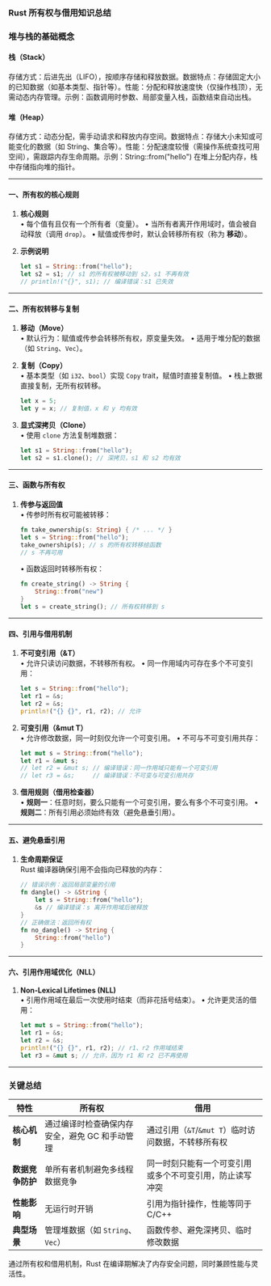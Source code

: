 ### Rust 所有权与借用知识总结

### 堆与栈的基础概念

#### 栈（Stack）​​

​​存储方式​​：后进先出（LIFO），按顺序存储和释放数据。
​​数据特点​​：存储固定大小的已知数据（如基本类型、指针等）。
​​性能​​：分配和释放速度快（仅操作栈顶），无需动态内存管理。
​​示例​​：函数调用时参数、局部变量入栈，函数结束自动出栈。
#### 堆（Heap）​​

​​存储方式​​：动态分配，需手动请求和释放内存空间。
​​数据特点​​：存储大小未知或可能变化的数据（如 String、集合等）。
​​性能​​：分配速度较慢（需操作系统查找可用空间），需跟踪内存生命周期。
​​示例​​：String::from("hello") 在堆上分配内存，栈中存储指向堆的指针。


---

#### 一、所有权的核心规则
1. **核心规则**  
   • 每个值有且仅有一个所有者（变量）。
   • 当所有者离开作用域时，值会被自动释放（调用 `drop`）。
   • 赋值或传参时，默认会转移所有权（称为 **移动**）。

2. **示例说明**  
   ```rust
   let s1 = String::from("hello");
   let s2 = s1; // s1 的所有权被移动到 s2，s1 不再有效
   // println!("{}", s1); // 编译错误：s1 已失效
   ```

---

#### 二、所有权转移与复制
1. **移动（Move）**  
   • 默认行为：赋值或传参会转移所有权，原变量失效。
   • 适用于堆分配的数据（如 `String`、`Vec`）。

2. **复制（Copy）**  
   • 基本类型（如 `i32`、`bool`）实现 `Copy` trait，赋值时直接复制值。
   • 栈上数据直接复制，无所有权转移。
   ```rust
   let x = 5;
   let y = x; // 复制值，x 和 y 均有效
   ```

3. **显式深拷贝（Clone）**  
   • 使用 `clone` 方法复制堆数据：
   ```rust
   let s1 = String::from("hello");
   let s2 = s1.clone(); // 深拷贝，s1 和 s2 均有效
   ```

---

#### 三、函数与所有权
1. **传参与返回值**  
   • 传参时所有权可能被转移：
   ```rust
   fn take_ownership(s: String) { /* ... */ }
   let s = String::from("hello");
   take_ownership(s); // s 的所有权转移给函数
   // s 不再可用
   ```
   • 函数返回时转移所有权：
   ```rust
   fn create_string() -> String {
       String::from("new")
   }
   let s = create_string(); // 所有权转移到 s
   ```

---

#### 四、引用与借用机制
1. **不可变引用（&T）**  
   • 允许只读访问数据，不转移所有权。
   • 同一作用域内可存在多个不可变引用：
   ```rust
   let s = String::from("hello");
   let r1 = &s;
   let r2 = &s;
   println!("{} {}", r1, r2); // 允许
   ```

2. **可变引用（&mut T）**  
   • 允许修改数据，同一时刻仅允许一个可变引用。
   • 不可与不可变引用共存：
   ```rust
   let mut s = String::from("hello");
   let r1 = &mut s;
   // let r2 = &mut s; // 编译错误：同一作用域只能有一个可变引用
   // let r3 = &s;     // 编译错误：不可变与可变引用共存
   ```

3. **借用规则（借用检查器）**  
   • **规则一**：任意时刻，要么只能有一个可变引用，要么有多个不可变引用。
   • **规则二**：所有引用必须始终有效（避免悬垂引用）。

---

#### 五、避免悬垂引用
1. **生命周期保证**  
   Rust 编译器确保引用不会指向已释放的内存：
   ```rust
   // 错误示例：返回局部变量的引用
   fn dangle() -> &String {
       let s = String::from("hello");
       &s // 编译错误：s 离开作用域后被释放
   }
   // 正确做法：返回所有权
   fn no_dangle() -> String {
       String::from("hello")
   }
   ```

---

#### 六、引用作用域优化（NLL）
1. **Non-Lexical Lifetimes (NLL)**  
   • 引用作用域在最后一次使用时结束（而非花括号结束）。
   • 允许更灵活的借用：
   ```rust
   let mut s = String::from("hello");
   let r1 = &s;
   let r2 = &s;
   println!("{} {}", r1, r2); // r1、r2 作用域结束
   let r3 = &mut s; // 允许，因为 r1 和 r2 已不再使用
   ```

---

### 关键总结
| 特性                | 所有权                                                                 | 借用                                                                 |
|---------------------|----------------------------------------------------------------------|--------------------------------------------------------------------|
| **核心机制**         | 通过编译时检查确保内存安全，避免 GC 和手动管理                            | 通过引用（`&T`/`&mut T`）临时访问数据，不转移所有权                     |
| **数据竞争防护**     | 单所有者机制避免多线程数据竞争                                          | 同一时刻只能有一个可变引用或多个不可变引用，防止读写冲突                   |
| **性能影响**         | 无运行时开销                                                          | 引用为指针操作，性能等同于 C/C++                                    |
| **典型场景**         | 管理堆数据（如 `String`、`Vec`）                                       | 函数传参、避免深拷贝、临时修改数据                                   |

通过所有权和借用机制，Rust 在编译期解决了内存安全问题，同时兼顾性能与灵活性。